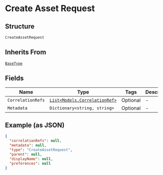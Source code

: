 
# Create Asset Request

## Structure

`CreateAssetRequest`

## Inherits From

[`BaseType`](../../doc/models/base-type.md)

## Fields

| Name | Type | Tags | Description |
|  --- | --- | --- | --- |
| `CorrelationRefs` | [`List<Models.CorrelationRef>`](../../doc/models/correlation-ref.md) | Optional | - |
| `Metadata` | `Dictionary<string, string>` | Optional | - |

## Example (as JSON)

```json
{
  "correlationRefs": null,
  "metadata": null,
  "type": "CreateAssetRequest",
  "parent": null,
  "displayName": null,
  "preferences": null
}
```

